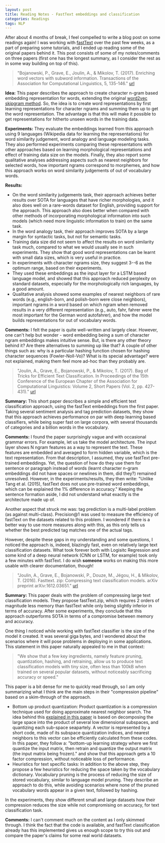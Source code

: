 ```yaml
---
layout: post
title: Reading Notes - FastText embeddings and classification
categories: Readings
tags: NLP
---
```


After about 4 months of break, I feel compelled to write a blog post on some readings again! I was working with [fastText](https://github.com/facebookresearch/fastText) over the past few weeks, as a part of preparing some tutorials, and I ended up reading some of the original papers behind it. This post consists of some of my notes/comments on three papers (first one has the longest summary, as I consider the rest as in some way building on top of this).

> "Bojanowski, P., Grave, E., Joulin, A., & Mikolov, T. (2017). Enriching word vectors with subword information. Transactions of the Association for Computational Linguistics, 5, 135-146." [url](https://www.mitpressjournals.org/doi/abs/10.1162/tacl_a_00051)

**Idea:** This paper describes the approach to create character n-gram based embedding representation for words, extending the original [word2vec skipgram method](http://papers.nips.cc/paper/5021-distributed-representations-of-words-andphrases). So, the idea is to create word representations by first learning representations for character ngrams and summing them up to get the word representation. The advantage is that this will make it possible to get representations for hitherto unseen words in the training data.  

**Experiments:** They evaluate the embeddings learned from this approach using 9 languages (Wikipedia data for learning the representations) for word similarity judgement, word analogy and language modeling tasks. They also performed experiments comparing these representations with other approaches based on learning morphological representations and effect of training data size on the models. Finally, they also report some qualitative analyses addressing aspects such as nearest neighbors for selected words, how important ngrams correspond to morphemes, and how this approach works on word similarity judgements of out of vocabulary words.

**Results:**   
- On the word similarity judgements task, their approach achieves better results over SOTA for languages that have richer morphologies, and it also does well on a rare-words dataset for English, providing support for the approach. This approach also does better when compared with other methods of incorporating morphological information into such models (which need more linguistic information to train) on the same task.  
- In the word analogy task, their approach improves SOTA by a large margin for syntactic tasks, but not for semantic tasks.  
- Training data size did not seem to affect the results on word similarity task much, compared to what we would usually see in such experiments. They show that good word representations can be learnt with small data sizes, which is very useful in practice.  
- In experiments with character ngrams size, they suggest 3--6 as the optimum range, based on their experiments.  
- They used these embeddings as the input layer for a LSTM based language model, and showed that this approach reduced perplexity on standard datasets, especially for the morphologically rich languages, by a good amount. 
- Qualitative analysis showed some examples of nearest neighbors of rare words (e.g., english-born, and polish-born were close neighbors), important ngrams in a word based on which ngram when removed results in a very different representation (e.g., auto, fahr, fahrer were the most important for the German word autofahrer), and how the model builds representations for out of vocabulary words.

**Comments:** I felt the paper is quite well-written and largely clear. However, one can't help but wonder - word embedding being a sum of character ngram embeddings makes intuitive sense. But, is there any other theory behind it? Are there alternatives to summing up like that?  A couple of other things such as: why is a particular hashing function chosen for hashing character sequences (Fowler-Noll-Vo)? What is its special advantage? were not explained, making them feel more ad-hoc than they probably are.  


> "Joulin, A., Grave, E., Bojanowski, P., & Mikolov, T. (2017). Bag of Tricks for Efficient Text Classification. In Proceedings of the 15th Conference of the European Chapter of the Association for Computational Linguistics: Volume 2, Short Papers (Vol. 2, pp. 427-431)." [url](http://www.aclweb.org/anthology/E17-2068)

**Summary:** This short paper describes a simple and efficient text classification approach, using the fastText embeddings from the first paper. Taking several sentiment analysis and tag prediction datasets, they show that this approach achieves performance on par with deep learning based classifiers, while being super fast on large corpora, with several thousands of categories and a billion words in the vocabulary. 
 
**Comments:** I found the paper surprisingly vague and with occasional grammar errors. For example, let us take the model architecture. The input layer shows N ngram features as a way to represent the text. These features are embedded and averaged to form hidden variable, which is the text representation. From that description, I assumed, they use fastText pre-trained embeddings. Yet, the question of how do they use them for sentence or paragraph instead of words (learnt character n-gram embeddings did not have spaces or newlines in them, did they?) remained unresolved. However, in the experiments/results, they then write: "Unlike Tang et al. (2015), fastText does not use pre-trained word embeddings, which can be explained the 1% difference in accuracy." Keeping the sentence formation aside, I did not understand what exactly is the architecture made up of. 

Another aspect that struck me was: tag prediction is a multi-label problem (as against multi-class). Precision@1 was used to measure the efficiency of fastText on the datasets related to this problem. I wondered if there is a better way to use more measures along with this, as this only tells us whether the best predicted tag matches one of the actual tags. 

However, despite these gaps in my understanding and some questions, I noticed the approach is, indeed, blazingly fast, even on relatively large text classification datasets. What took forever both with Logisitc Regression and some kind of a deep neural network (CNN or LSTM, for example) took only a few minutes with fastText. I do wish **someone** works on making this more usable with clearer documentation, though!

> "Joulin, A., Grave, E., Bojanowski, P., Douze, M., Jégou, H., & Mikolov, T. (2016). Fasttext. zip: Compressing text classification models. arXiv preprint arXiv:1612.03651." [url](https://arxiv.org/abs/1612.03651)

**Summary:** This paper deals with the problem of compressing large text classification models. They propose fastText.zip, which requires 2 orders of magnitude less memory than fastText while only being slightly inferior in terms of accuracy. After some experiments, they conclude that this approach outperforms SOTA in terms of a compromise between memory and accuracy. 

One thing I noticed while working with fastText classifier is the size of the model it created. It was several giga bytes, and I wondered about the scenarios where it will pose problems in deploying in some applications. This statement in this paper naturally appealed to me in that context:
> "We show that a few key ingredients, namely feature pruning, quantization, hashing, and retraining,
allow us to produce text classification models with tiny size, often less than 100kB when
trained on several popular datasets, without noticeably sacrificing accuracy or speed."

This paper is a bit dense for me to quickly read through, so I am only summarizing what I think are the main steps in their "compression pipeline" based on a skim-through of the approach.
- Bottom up product quantization: Product quantization is a compression technique used for doing approximate nearest neighbor search. The idea behind this [explained in this paper](https://hal.inria.fr/inria-00514462/document) is based on decomposing the large space into the product of several low dimensional subspaces, and quantizing each sub-space seapartely. A vector is represented by a short code, made of its subspace quantization indices, and nearest neighbors to this vector can be efficiently calculated from these codes. In this paper, they follow a: "bottom-up learning strategy where we first quantize the input matrix, then retrain and quantize the output matrix (the input matrix being frozen)." and show that this approach gets a 10 factor compression, without noticeable loss of performance. 
- Heuristics for text specific tasks: In addition to the above step, they propose a few heuristics for reducing the space taken by the vocabulary dictionary. Vocabulary pruning is the process of reducing the size of stored vocabulary, similar to language model pruning. They describe an approach to do this, while avoiding scenarios where none of the pruned vocabulary words appear in a given text, followed by hashing. 

In the experiments, they show different small and large datasets how their compression reduces the size while not compromising on accuracy, for text classification task. 

**Comments:** I can't comment much on the content as I only skimmed through. I think the fact that the code is available, and fastText classification already has this implemented gives us enough scope to try this out and compare the paper's claims for some real world datasets. 




